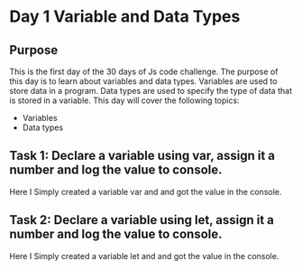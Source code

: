 # Day 1 Variable and Data Types
## Purpose
This is the first day of the 30 days of Js code challenge. The purpose of this day is
to learn about variables and data types. Variables are used to store data in a program.
Data types are used to specify the type of data that is stored in a variable. This
day will cover the following topics:
* Variables
* Data types

## Task 1: Declare a variable using var, assign it a number and log the value to console.
Here I Simply created a variable var and and got the value in the console.

## Task 2: Declare a variable using let, assign it a number and log the value to console.
Here I Simply created a variable let and and got the value in the console.
